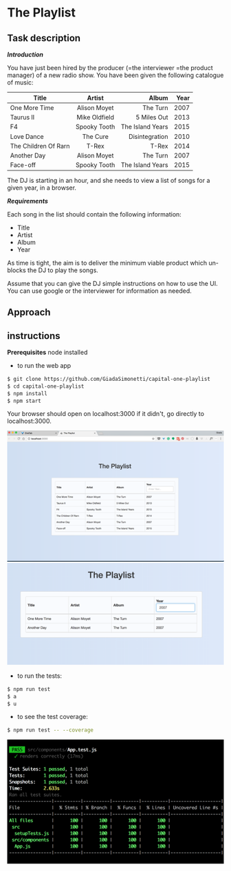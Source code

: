 # The Playlist

## Task description

**_Introduction_**

You have just been hired by the producer (=the interviewer =the product manager) of a new radio show.
You have been given the following catalogue of music:


| Title      | Artist         | Album  | Year |
| ------------- |:-------------:| -----:| ------:|
| One More Time | Alison Moyet | The Turn | 2007 |
| Taurus II | Mike Oldfield | 5 Miles Out | 2013 |
| F4 | Spooky Tooth | The Island Years | 2015 |
| Love Dance | The Cure | Disintegration | 2010 |
| The Children Of Rarn | T-Rex | T-Rex | 2014 |
| Another Day | Alison Moyet | The Turn | 2007 |
| Face-off | Spooky Tooth | The Island Years | 2015 |


The DJ is starting in an hour, and she needs to view a list of songs for a given year, in a browser.

**_Requirements_**

Each song in the list should contain the following information:
- Title
- Artist
- Album
- Year

As time is tight, the aim is to deliver the minimum viable product which un-blocks the DJ to play the songs.

Assume that you can give the DJ simple instructions on how to use the UI. You can use google or the interviewer for information as needed.

## Approach


## instructions

**Prerequisites**
node installed

- to run the web app

```sh
$ git clone https://github.com/GiadaSimonetti/capital-one-playlist
$ cd capital-one-playlist
$ npm install
$ npm start
```
Your browser should open on localhost:3000 if it didn't, go directly to localhost:3000.

![web app](./images/web-app.png?raw=true)
![web app](./images/web-app2.png?raw=true)

- to run the tests:

```sh
$ npm run test
$ a
$ u
```

- to see the test coverage:

```sh
$ npm run test -- --coverage
```

![test-coverage](./images/test-coverage.png?raw=true)
